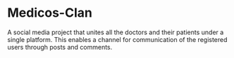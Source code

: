 # Medicos-Clan
A social media project that unites all the doctors and their patients under a single platform. This enables a channel for communication of the registered users through posts and comments.

